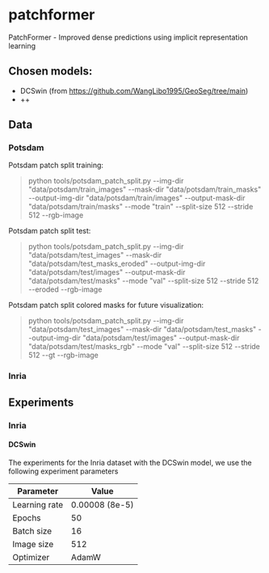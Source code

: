  # patchformer
PatchFormer - Improved dense predictions using implicit representation learning


## Chosen models:

* DCSwin (from https://github.com/WangLibo1995/GeoSeg/tree/main)
* ++

## Data

### Potsdam

Potsdam patch split training:
> python tools/potsdam_patch_split.py --img-dir "data/potsdam/train_images" --mask-dir "data/potsdam/train_masks" --output-img-dir "data/potsdam/train/images" --output-mask-dir "data/potsdam/train/masks" --mode "train" --split-size 512 --stride 512 --rgb-image

Potsdam patch split test:
> python tools/potsdam_patch_split.py --img-dir "data/potsdam/test_images" --mask-dir "data/potsdam/test_masks_eroded" --output-img-dir "data/potsdam/test/images" --output-mask-dir "data/potsdam/test/masks" --mode "val" --split-size 512 --stride 512 --eroded --rgb-image

Potsdam patch split colored masks for future visualization:
> python tools/potsdam_patch_split.py --img-dir "data/potsdam/test_images" --mask-dir "data/potsdam/test_masks" --output-img-dir "data/potsdam/test/images" --output-mask-dir "data/potsdam/test/masks_rgb" --mode "val" --split-size 512 --stride 512 --gt --rgb-image
 
### Inria


## Experiments

### Inria

#### DCSwin

The experiments for the Inria dataset with the DCSwin model, we use the following experiment parameters

| Parameter | Value          |
|-|----------------|
| Learning rate | 0.00008 (8e-5) |
| Epochs | 50             |
| Batch size | 16             |
| Image size | 512            |
| Optimizer | AdamW          |

